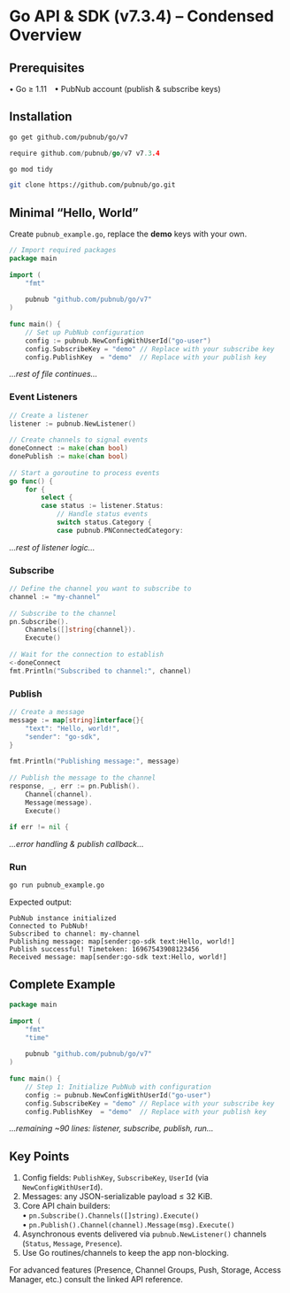 # Go API & SDK (v7.3.4) – Condensed Overview  

## Prerequisites  
• Go ≥ 1.11 • PubNub account (publish & subscribe keys)  

## Installation  

```bash
go get github.com/pubnub/go/v7  
```

```go
require github.com/pubnub/go/v7 v7.3.4  
```

```bash
go mod tidy  
```

```bash
git clone https://github.com/pubnub/go.git  
```

## Minimal “Hello, World”  

Create `pubnub_example.go`, replace the **demo** keys with your own.

```go
// Import required packages  
package main  
  
import (  
	"fmt"  
  
	pubnub "github.com/pubnub/go/v7"  
)  
  
func main() {  
	// Set up PubNub configuration  
	config := pubnub.NewConfigWithUserId("go-user")  
	config.SubscribeKey = "demo" // Replace with your subscribe key  
	config.PublishKey  = "demo"  // Replace with your publish key  
```
*…rest of file continues…*  

### Event Listeners  

```go
// Create a listener  
listener := pubnub.NewListener()  
  
// Create channels to signal events  
doneConnect := make(chan bool)  
donePublish := make(chan bool)  
  
// Start a goroutine to process events  
go func() {  
	for {  
		select {  
		case status := listener.Status:  
			// Handle status events  
			switch status.Category {  
			case pubnub.PNConnectedCategory:  
```
*…rest of listener logic…*  

### Subscribe  

```go
// Define the channel you want to subscribe to  
channel := "my-channel"  
  
// Subscribe to the channel  
pn.Subscribe().  
	Channels([]string{channel}).  
	Execute()  
  
// Wait for the connection to establish  
<-doneConnect  
fmt.Println("Subscribed to channel:", channel)  
```

### Publish  

```go
// Create a message  
message := map[string]interface{}{  
	"text": "Hello, world!",  
	"sender": "go-sdk",  
}  
  
fmt.Println("Publishing message:", message)  
  
// Publish the message to the channel  
response, _, err := pn.Publish().  
	Channel(channel).  
	Message(message).  
	Execute()  
  
if err != nil {  
```
*…error handling & publish callback…*  

### Run  

```bash
go run pubnub_example.go  
```

Expected output:

```text
PubNub instance initialized  
Connected to PubNub!  
Subscribed to channel: my-channel  
Publishing message: map[sender:go-sdk text:Hello, world!]  
Publish successful! Timetoken: 16967543908123456  
Received message: map[sender:go-sdk text:Hello, world!]  
```

## Complete Example  

```go
package main  
  
import (  
	"fmt"  
	"time"  
  
	pubnub "github.com/pubnub/go/v7"  
)  
  
func main() {  
	// Step 1: Initialize PubNub with configuration  
	config := pubnub.NewConfigWithUserId("go-user")  
	config.SubscribeKey = "demo" // Replace with your subscribe key  
	config.PublishKey  = "demo"  // Replace with your publish key  
```
*…remaining ~90 lines: listener, subscribe, publish, run…*  

## Key Points  
1. Config fields: `PublishKey`, `SubscribeKey`, `UserId` (via `NewConfigWithUserId`).  
2. Messages: any JSON-serializable payload ≤ 32 KiB.  
3. Core API chain builders:  
   • `pn.Subscribe().Channels([]string).Execute()`  
   • `pn.Publish().Channel(channel).Message(msg).Execute()`  
4. Asynchronous events delivered via `pubnub.NewListener()` channels (`Status`, `Message`, `Presence`).  
5. Use Go routines/channels to keep the app non-blocking.  

For advanced features (Presence, Channel Groups, Push, Storage, Access Manager, etc.) consult the linked API reference.